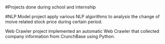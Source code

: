 #Projects done during school and internship

#NLP Model project apply various NLP algorithms to analysis the change of moive related stock price during certain period.

Web Crawler project implemented an automatic Web Crawler that collected company information from CrunchBase using Python.
